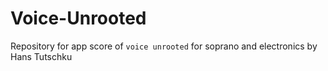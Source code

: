 # Voice-Unrooted
Repository for app score of `voice unrooted` for soprano and electronics by Hans Tutschku
